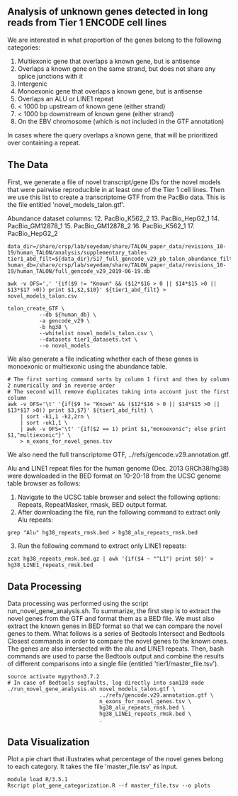## Analysis of unknown genes detected in long reads from Tier 1 ENCODE cell lines

We are interested in what proportion of the genes belong to the following categories:
1. Multiexonic gene that overlaps a known gene, but is antisense
2. Overlaps a known gene on the same strand, but does not share any splice junctions with it
3. Intergenic
4. Monoexonic gene that overlaps a known gene, but is antisense
5. Overlaps an ALU or LINE1 repeat
6. < 1000 bp upstream of known gene (either strand)
7. < 1000 bp downstream of known gene (either strand)
8. On the EBV chromosome (which is not included in the GTF annotation)

In cases where the query overlaps a known gene, that will be prioritized over containing a repeat.

## The Data
First, we generate a file of novel transcript/gene IDs for the novel models that were pairwise reproducible in at least one of the Tier 1 cell lines. Then we use this list to create a transcriptome GTF from the PacBio data. This is the file entitled 'novel_models_talon.gtf'.

Abundance dataset columns:
12. PacBio_K562_2
13. PacBio_HepG2_1
14. PacBio_GM12878_1
15. PacBio_GM12878_2
16. PacBio_K562_1
17. PacBio_HepG2_2

```
data_dir=/share/crsp/lab/seyedam/share/TALON_paper_data/revisions_10-19/human_TALON/analysis/supplementary_tables
tier1_abd_filt=${data_dir}/S17_full_gencode_v29_pb_talon_abundance_filtered.tsv
human_db=/share/crsp/lab/seyedam/share/TALON_paper_data/revisions_10-19/human_TALON/full_gencode_v29_2019-06-19.db

awk -v OFS=',' '{if($9 != "Known" && ($12*$16 > 0 || $14*$15 >0 || $13*$17 >0)) print $1,$2,$10}' ${tier1_abd_filt} > novel_models_talon.csv

talon_create_GTF \
          --db ${human_db} \
          -a gencode_v29 \
          -b hg38 \
          --whitelist novel_models_talon.csv \
          --datasets tier1_datasets.txt \
          --o novel_models
```
We also generate a file indicating whether each of these genes is monoexonic or multiexonic using the abundance table.
```
# The first sorting command sorts by column 1 first and then by column 2 numerically and in reverse order
# The second will remove duplicates taking into account just the first column
awk -v OFS='\t' '{if($9 != "Known" && ($12*$16 > 0 || $14*$15 >0 || $13*$17 >0)) print $3,$7}' ${tier1_abd_filt} \
    | sort -k1,1 -k2,2rn \
    | sort -uk1,1 \        
    | awk -v OFS='\t' '{if($2 == 1) print $1,"monoexonic"; else print $1,"multiexonic"}' \
    > n_exons_for_novel_genes.tsv
```
We also need the full transcriptome GTF, ../refs/gencode.v29.annotation.gtf.

Alu and LINE1 repeat files for the human genome (Dec. 2013 GRCh38/hg38) were downloaded in the BED format on 10-20-18 from the UCSC genome table browser as follows:
1) Navigate to the UCSC table browser and select the following options:
Repeats, RepeatMasker, rmask, BED output format.
2) After downloading the file, run the following command to extract only Alu repeats:
```
grep "Alu" hg38_repeats_rmsk.bed > hg38_alu_repeats_rmsk.bed
```
3) Run the following command to extract only LINE1 repeats:
```
zcat hg38_repeats_rmsk.bed.gz | awk '{if($4 ~ "^L1") print $0}' > hg38_LINE1_repeats_rmsk.bed
```

## Data Processing
Data processing was performed using the script run_novel_gene_analysis.sh.
To summarize, the first step is to extract the novel genes from the GTF and format them as a BED file. We must also extract the known genes in BED format so that we can compare the novel genes to them. What follows is a series of Bedtools Intersect and Bedtools Closest commands in order to compare the novel genes to the known ones. The genes are also intersected with the alu and LINE1 repeats. Then, bash commands are used to parse the Bedtools output and combine the results of different comparisons into a single file (entitled 'tier1/master_file.tsv'). 
```
source activate mypython3.7.2
# In case of Bedtools segfaults, log directly into sam128 node
./run_novel_gene_analysis.sh novel_models_talon.gtf \
                             ../refs/gencode.v29.annotation.gtf \
                             n_exons_for_novel_genes.tsv \
                             hg38_alu_repeats_rmsk.bed \
                             hg38_LINE1_repeats_rmsk.bed \
                             .
```

## Data Visualization
Plot a pie chart that illustrates what percentage of the novel genes belong to each category. It takes the file 'master_file.tsv' as input. 
```
module load R/3.5.1
Rscript plot_gene_categorization.R --f master_file.tsv --o plots
```


